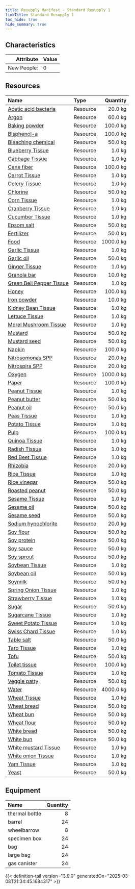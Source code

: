 ```yaml
---
title: Resupply Manifest - Standard Resupply 1
linkTitle: Standard Resupply 1
toc_hide: true
hide_summary: true
---
```

<!-- This is generated by the MarsSim HelpGenertor, do not edit. -->

## Characteristics

| Attribute      | Value |
|--------:|:------|
|New People:|0|


## Resources

| Name | Type | Quantity |
|:-----|:-----|-----:|
|[Acetic acid bacteria](/docs/definitions/resource/acetic-acid-bacteria)|Resource|20.0 kg|
|[Argon](/docs/definitions/resource/argon)|Resource|60.0 kg|
|[Baking powder](/docs/definitions/resource/baking-powder)|Resource|100.0 kg|
|[Bisphenol-a](/docs/definitions/resource/bisphenol-a)|Resource|100.0 kg|
|[Bleaching chemical](/docs/definitions/resource/bleaching-chemical)|Resource|50.0 kg|
|[Blueberry Tissue](/docs/definitions/resource/blueberry-tissue)|Resource|1.0 kg|
|[Cabbage Tissue](/docs/definitions/resource/cabbage-tissue)|Resource|1.0 kg|
|[Cane fiber](/docs/definitions/resource/cane-fiber)|Resource|100.0 kg|
|[Carrot Tissue](/docs/definitions/resource/carrot-tissue)|Resource|1.0 kg|
|[Celery Tissue](/docs/definitions/resource/celery-tissue)|Resource|1.0 kg|
|[Chlorine](/docs/definitions/resource/chlorine)|Resource|50.0 kg|
|[Corn Tissue](/docs/definitions/resource/corn-tissue)|Resource|1.0 kg|
|[Cranberry Tissue](/docs/definitions/resource/cranberry-tissue)|Resource|1.0 kg|
|[Cucumber Tissue](/docs/definitions/resource/cucumber-tissue)|Resource|1.0 kg|
|[Epsom salt](/docs/definitions/resource/epsom-salt)|Resource|50.0 kg|
|[Fertilizer](/docs/definitions/resource/fertilizer)|Resource|50.0 kg|
|[Food](/docs/definitions/resource/food)|Resource|1000.0 kg|
|[Garlic Tissue](/docs/definitions/resource/garlic-tissue)|Resource|1.0 kg|
|[Garlic oil](/docs/definitions/resource/garlic-oil)|Resource|50.0 kg|
|[Ginger Tissue](/docs/definitions/resource/ginger-tissue)|Resource|1.0 kg|
|[Granola bar](/docs/definitions/resource/granola-bar)|Resource|10.0 kg|
|[Green Bell Pepper Tissue](/docs/definitions/resource/green-bell-pepper-tissue)|Resource|1.0 kg|
|[Honey](/docs/definitions/resource/honey)|Resource|100.0 kg|
|[Iron powder](/docs/definitions/resource/iron-powder)|Resource|10.0 kg|
|[Kidney Bean Tissue](/docs/definitions/resource/kidney-bean-tissue)|Resource|1.0 kg|
|[Lettuce Tissue](/docs/definitions/resource/lettuce-tissue)|Resource|1.0 kg|
|[Morel Mushroom Tissue](/docs/definitions/resource/morel-mushroom-tissue)|Resource|1.0 kg|
|[Mustard](/docs/definitions/resource/mustard)|Resource|50.0 kg|
|[Mustard seed](/docs/definitions/resource/mustard-seed)|Resource|50.0 kg|
|[Napkin](/docs/definitions/resource/napkin)|Resource|100.0 kg|
|[Nitrosomonas SPP](/docs/definitions/resource/nitrosomonas-spp)|Resource|20.0 kg|
|[Nitrospira SPP](/docs/definitions/resource/nitrospira-spp)|Resource|20.0 kg|
|[Oxygen](/docs/definitions/resource/oxygen)|Resource|1000.0 kg|
|[Paper](/docs/definitions/resource/paper)|Resource|100.0 kg|
|[Peanut Tissue](/docs/definitions/resource/peanut-tissue)|Resource|1.0 kg|
|[Peanut butter](/docs/definitions/resource/peanut-butter)|Resource|50.0 kg|
|[Peanut oil](/docs/definitions/resource/peanut-oil)|Resource|50.0 kg|
|[Peas Tissue](/docs/definitions/resource/peas-tissue)|Resource|1.0 kg|
|[Potato Tissue](/docs/definitions/resource/potato-tissue)|Resource|1.0 kg|
|[Pulp](/docs/definitions/resource/pulp)|Resource|100.0 kg|
|[Quinoa Tissue](/docs/definitions/resource/quinoa-tissue)|Resource|1.0 kg|
|[Radish Tissue](/docs/definitions/resource/radish-tissue)|Resource|1.0 kg|
|[Red Beet Tissue](/docs/definitions/resource/red-beet-tissue)|Resource|1.0 kg|
|[Rhizobia](/docs/definitions/resource/rhizobia)|Resource|20.0 kg|
|[Rice Tissue](/docs/definitions/resource/rice-tissue)|Resource|1.0 kg|
|[Rice vinegar](/docs/definitions/resource/rice-vinegar)|Resource|50.0 kg|
|[Roasted peanut](/docs/definitions/resource/roasted-peanut)|Resource|50.0 kg|
|[Sesame Tissue](/docs/definitions/resource/sesame-tissue)|Resource|1.0 kg|
|[Sesame oil](/docs/definitions/resource/sesame-oil)|Resource|50.0 kg|
|[Sesame seed](/docs/definitions/resource/sesame-seed)|Resource|50.0 kg|
|[Sodium hypochlorite](/docs/definitions/resource/sodium-hypochlorite)|Resource|20.0 kg|
|[Soy flour](/docs/definitions/resource/soy-flour)|Resource|50.0 kg|
|[Soy protein](/docs/definitions/resource/soy-protein)|Resource|50.0 kg|
|[Soy sauce](/docs/definitions/resource/soy-sauce)|Resource|50.0 kg|
|[Soy sprout](/docs/definitions/resource/soy-sprout)|Resource|50.0 kg|
|[Soybean Tissue](/docs/definitions/resource/soybean-tissue)|Resource|1.0 kg|
|[Soybean oil](/docs/definitions/resource/soybean-oil)|Resource|50.0 kg|
|[Soymilk](/docs/definitions/resource/soymilk)|Resource|50.0 kg|
|[Spring Onion Tissue](/docs/definitions/resource/spring-onion-tissue)|Resource|1.0 kg|
|[Strawberry Tissue](/docs/definitions/resource/strawberry-tissue)|Resource|1.0 kg|
|[Sugar](/docs/definitions/resource/sugar)|Resource|50.0 kg|
|[Sugarcane Tissue](/docs/definitions/resource/sugarcane-tissue)|Resource|1.0 kg|
|[Sweet Potato Tissue](/docs/definitions/resource/sweet-potato-tissue)|Resource|1.0 kg|
|[Swiss Chard Tissue](/docs/definitions/resource/swiss-chard-tissue)|Resource|1.0 kg|
|[Table salt](/docs/definitions/resource/table-salt)|Resource|50.0 kg|
|[Taro Tissue](/docs/definitions/resource/taro-tissue)|Resource|1.0 kg|
|[Tofu](/docs/definitions/resource/tofu)|Resource|50.0 kg|
|[Toilet tissue](/docs/definitions/resource/toilet-tissue)|Resource|100.0 kg|
|[Tomato Tissue](/docs/definitions/resource/tomato-tissue)|Resource|1.0 kg|
|[Veggie patty](/docs/definitions/resource/veggie-patty)|Resource|50.0 kg|
|[Water](/docs/definitions/resource/water)|Resource|4000.0 kg|
|[Wheat Tissue](/docs/definitions/resource/wheat-tissue)|Resource|1.0 kg|
|[Wheat bread](/docs/definitions/resource/wheat-bread)|Resource|50.0 kg|
|[Wheat bun](/docs/definitions/resource/wheat-bun)|Resource|50.0 kg|
|[Wheat flour](/docs/definitions/resource/wheat-flour)|Resource|50.0 kg|
|[White bread](/docs/definitions/resource/white-bread)|Resource|50.0 kg|
|[White bun](/docs/definitions/resource/white-bun)|Resource|50.0 kg|
|[White mustard Tissue](/docs/definitions/resource/white-mustard-tissue)|Resource|1.0 kg|
|[White onion Tissue](/docs/definitions/resource/white-onion-tissue)|Resource|1.0 kg|
|[Yam Tissue](/docs/definitions/resource/yam-tissue)|Resource|1.0 kg|
|[Yeast](/docs/definitions/resource/yeast)|Resource|50.0 kg|

## Equipment

| Name | Quantity |
|:-----|-----:|
|thermal bottle|8|
|barrel|24|
|wheelbarrow|8|
|specimen box|24|
|bag|24|
|large bag|24|
|gas canister|24|

   

    

{{< definition-tail version="3.9.0" generatedOn="2025-03-08T21:34:45.1684317" >}}

